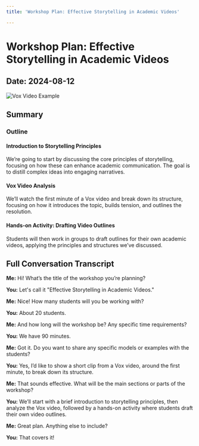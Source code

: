 ```yaml
---
title: 'Workshop Plan: Effective Storytelling in Academic Videos'

---
```


# Workshop Plan: Effective Storytelling in Academic Videos
## Date: 2024-08-12

![Vox Video Example](https://example.com/vox-video-thumbnail.jpg)

## Summary

### Outline
#### Introduction to Storytelling Principles
We’re going to start by discussing the core principles of storytelling, focusing on how these can enhance academic communication. The goal is to distill complex ideas into engaging narratives.

#### Vox Video Analysis
We’ll watch the first minute of a Vox video and break down its structure, focusing on how it introduces the topic, builds tension, and outlines the resolution.

#### Hands-on Activity: Drafting Video Outlines
Students will then work in groups to draft outlines for their own academic videos, applying the principles and structures we’ve discussed.

## Full Conversation Transcript
**Me:** Hi! What’s the title of the workshop you’re planning?

**You:** Let's call it "Effective Storytelling in Academic Videos."

**Me:** Nice! How many students will you be working with?

**You:** About 20 students.

**Me:** And how long will the workshop be? Any specific time requirements?

**You:** We have 90 minutes.

**Me:** Got it. Do you want to share any specific models or examples with the students?

**You:** Yes, I’d like to show a short clip from a Vox video, around the first minute, to break down its structure.

**Me:** That sounds effective. What will be the main sections or parts of the workshop?

**You:** We’ll start with a brief introduction to storytelling principles, then analyze the Vox video, followed by a hands-on activity where students draft their own video outlines.

**Me:** Great plan. Anything else to include?

**You:** That covers it!